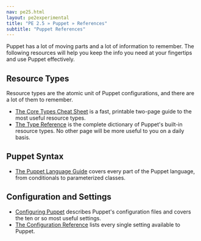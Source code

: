 ```yaml
---
nav: pe25.html
layout: pe2experimental
title: "PE 2.5 » Puppet » References"
subtitle: "Puppet References"
---
```


Puppet has a lot of moving parts and a lot of information to remember. The following resources will help you keep the info you need at your fingertips and use Puppet effectively. 

<!-- 
Terms and Concepts
-----

* [The Puppet Glossary](http://projects.puppetlabs.com/projects/1/wiki/Glossary_Of_Terms) defines the common and obscure terms for pieces of the Puppet ecosystem. 

TODO: deploy updated glossary, then fix link and uncomment -->


Resource Types
-----

Resource types are the atomic unit of Puppet configurations, and there are a lot of them to remember.

* [The Core Types Cheat Sheet](/puppet_core_types_cheatsheet.pdf) is a fast, printable two-page guide to the most useful resource types.
* [The Type Reference](/references/2.7.12/type.html) is the complete dictionary of Puppet's built-in resource types. No other page will be more useful to you on a daily basis.


Puppet Syntax
-----

* [The Puppet Language Guide](/guides/language_guide.html) covers every part of the Puppet language, from conditionals to parameterized classes.


Configuration and Settings
-----

* [Configuring Puppet](/guides/configuring.html) describes Puppet's configuration files and covers the ten or so most useful settings.
* [The Configuration Reference](/references/2.7.12/configuration.html) lists every single setting available to Puppet. 
